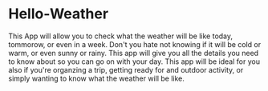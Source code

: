 # Hello-Weather
This App will allow you to check what the weather will be like today, tommorow, or even in a week. Don't you hate not knowing if it will be cold or warm, or even sunny or rainy. This app will give you all the details you need to know about so you can go on with your day. This app will be ideal for you also if you're organzing a trip, getting ready for and outdoor activity, or simply wanting to know what the weather will be like. 
